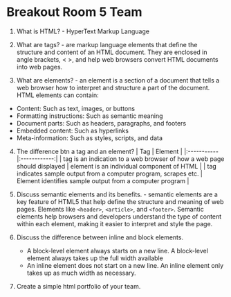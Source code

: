 # Breakout Room 5 Team

1. What is HTML? - HyperText Markup Language

2. What are tags? - are markup language elements that define the structure and content of an HTML document. They are enclosed in angle brackets, < >, and help web browsers convert HTML documents into web pages.

3. What are elements? - an element is a section of a document that tells a web browser how to interpret and structure a part of the document. HTML elements can contain:

- Content: Such as text, images, or buttons
- Formatting instructions: Such as semantic meaning
- Document parts: Such as headers, paragraphs, and footers
- Embedded content: Such as hyperlinks
- Meta-information: Such as styles, scripts, and data

4. The difference btn a tag and an element?
   | Tag | Element |
   |:-----------|:------------:|
   | tag is an indication to a web browser of how a web page should displayed | element is an individual component of HTML |
   | tag indicates sample output from a computer program, scrapes etc. | Element identifies sample output from a computer program |

5. Discuss semantic elements and its benefits. - semantic elements are a key feature of HTML5 that help define the structure and meaning of web pages. Elements like `<header>`, `<article>`, and `<footer>`. Semantic elements help browsers and developers understand the type of content within each element, making it easier to interpret and style the page.

6. Discuss the difference between inline and block elements.

   - A block-level element always starts on a new line. A block-level element always takes up the full width available
   - An inline element does not start on a new line. An inline element only takes up as much width as necessary.

7. Create a simple html portfolio of your team.
